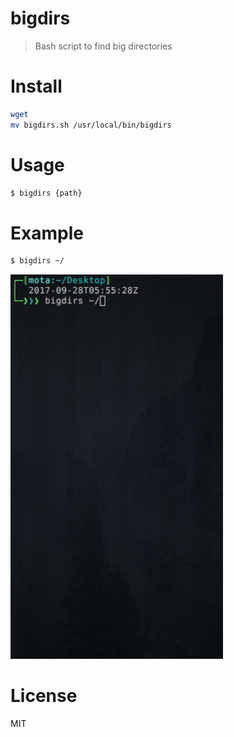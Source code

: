 # bigdirs

> Bash script to find big directories

# Install

```bash
wget
mv bigdirs.sh /usr/local/bin/bigdirs
```

# Usage

```bash
$ bigdirs {path}
```

# Example

```bash
$ bigdirs ~/
```

<img src="./screenshot.gif" width="340" />

# License

MIT
